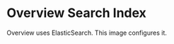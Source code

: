 Overview Search Index
=====================

Overview uses ElasticSearch. This image configures it. 
